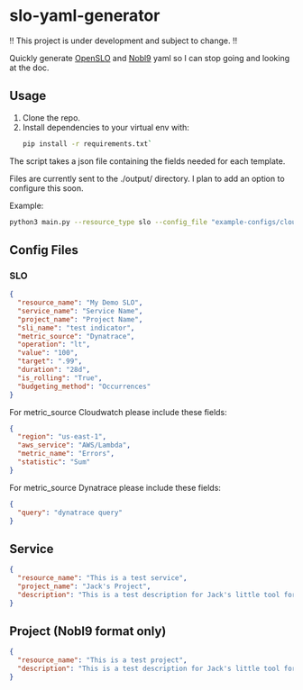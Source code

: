 # slo-yaml-generator

:bangbang: This project is under development and subject to change. :bangbang:

Quickly generate [OpenSLO](https://github.com/OpenSLO/OpenSLO) and
[Nobl9](https://docs.nobl9.com/yaml-guide) yaml so I can stop going and looking
at the doc.

## Usage

1. Clone the repo.
1. Install dependencies to your virtual env with:
   ```bash
   pip install -r requirements.txt`
   ```

The script takes a json file containing the fields needed for each template.

Files are currently sent to the ./output/ directory. I plan to add an option to
configure this soon.

Example:

```bash
python3 main.py --resource_type slo --config_file "example-configs/cloudwatch-slo.json"
```

## Config Files

### SLO

```json
{
  "resource_name": "My Demo SLO",
  "service_name": "Service Name",
  "project_name": "Project Name",
  "sli_name": "test indicator",
  "metric_source": "Dynatrace",
  "operation": "lt",
  "value": "100",
  "target": ".99",
  "duration": "28d",
  "is_rolling": "True",
  "budgeting_method": "Occurrences"
}
```

For metric_source Cloudwatch please include these fields:

```json
{
  "region": "us-east-1",
  "aws_service": "AWS/Lambda",
  "metric_name": "Errors",
  "statistic": "Sum"
}
```

For metric_source Dynatrace please include these fields:

```json
{
  "query": "dynatrace query"
}
```

## Service

```json
{
  "resource_name": "This is a test service",
  "project_name": "Jack's Project",
  "description": "This is a test description for Jack's little tool for SLO consulting"
}
```

## Project (Nobl9 format only)

```json
{
  "resource_name": "This is a test project",
  "description": "This is a test description for Jack's little tool for SLO consulting"
}
```
